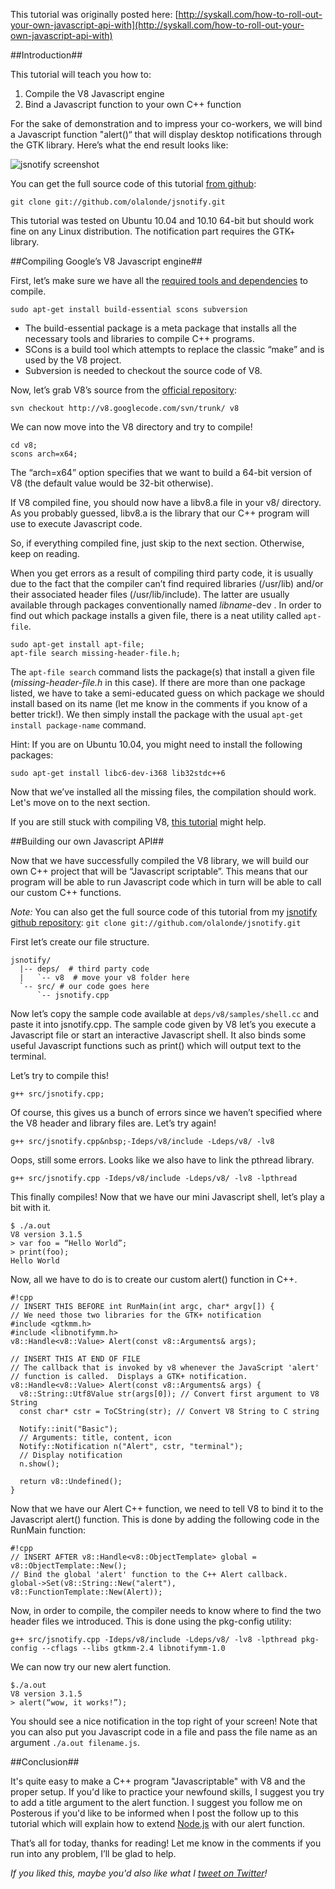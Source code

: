 This tutorial was originally posted here: [http://syskall.com/how-to-roll-out-your-own-javascript-api-with](http://syskall.com/how-to-roll-out-your-own-javascript-api-with)

##Introduction##

This tutorial will teach you how to:

1. Compile the V8 Javascript engine 
2. Bind a Javascript function to your own C++ function

For the sake of demonstration and to impress your co-workers, we will bind a Javascript function "alert()“ that will display desktop notifications through the GTK library. Here’s what the end result looks like:

![jsnotify screenshot](http://i.imgur.com/nUsWG.png)

You can get the full source code of this tutorial [from github](https://github.com/olalonde/jsnotify):

    git clone git://github.com/olalonde/jsnotify.git

This tutorial was tested on Ubuntu 10.04 and 10.10 64-bit but should work fine on any Linux distribution. The notification part requires the GTK+ library. 

##Compiling Google’s V8 Javascript engine##

First, let’s make sure we have all the [required tools and dependencies](http://code.google.com/apis/v8/build.html) to compile. 

    sudo apt-get install build-essential scons subversion 


 - The build-essential package is a meta package that installs all the necessary tools and libraries to compile C++ programs. 
 - SCons is a build tool which attempts to replace the classic “make” and is used by the V8 project.
 - Subversion is needed to checkout the source code of V8.

Now, let’s grab V8’s source from the [official repository](http://code.google.com/p/v8/wiki/Source?tm=4): 

    svn checkout http://v8.googlecode.com/svn/trunk/ v8 

We can now move into the V8 directory and try to compile! 

    cd v8;
    scons arch=x64; 

The “arch=x64” option specifies that we want to build a 64-bit version of V8 (the default value would be 32-bit otherwise).

If V8 compiled fine, you should now have a libv8.a file in your v8/ directory. As you probably guessed, libv8.a is the library that our C++ program will use to execute Javascript code.

So, if everything compiled fine, just skip to the next section. Otherwise, keep on reading. 

When you get errors as a result of compiling third party code, it is usually due to the fact that the compiler can’t find required libraries (/usr/lib) and/or their associated header files (/usr/lib/include). The latter are usually available through packages conventionally named *libname*-dev . In order to find out which package installs a given file, there is a neat utility called `apt-file`.  

    sudo apt-get install apt-file;
    apt-file search missing-header-file.h; 

The `apt-file search` command lists the package(s) that install a given file (*missing-header-file.h* in this case). If there are more than one package listed, we have to take a semi-educated guess on which package we should install based on its name (let me know in the comments if you know of a better trick!). We then simply install the package with the usual `apt-get install package-name` command. 

Hint: If you are on Ubuntu 10.04, you might need to install the following packages:

    sudo apt-get install libc6-dev-i368 lib32stdc++6

Now that we’ve installed all the missing files, the compilation should work. Let's move on to the next section.

If you are still stuck with compiling V8, [this tutorial](http://www.travisswicegood.com/2009/07/11/compiling-node-js-olibc6-dev-i368n-ubuntu-9-04/) might help. 

##Building our own Javascript API##

Now that we have successfully compiled the V8 library, we will build our own C++ project that will be “Javascript scriptable”. This means that our program will be able to run Javascript code which in turn will be able to call our custom C++ functions. 

*Note:* You can also get the full source code of this tutorial from my [jsnotify github repository]((https://github.com/olalonde/jsnotify)): `git clone git://github.com/olalonde/jsnotify.git` 

First let’s create our file structure.

    jsnotify/
      |-- deps/  # third party code
      |   `-- v8  # move your v8 folder here
      `-- src/ # our code goes here
          `-- jsnotify.cpp

Now let’s copy the sample code available at `deps/v8/samples/shell.cc` and paste it into jsnotify.cpp. The sample code given by V8 let’s you execute a Javascript file or start an interactive Javascript shell. It also binds some useful Javascript functions such as print() which will output text to the terminal. 

Let’s try to compile this! 

    g++ src/jsnotify.cpp; 

Of course, this gives us a bunch of errors since we haven’t specified where the V8 header and library files are. Let’s try again! 

    g++ src/jsnotify.cpp&nbsp;-Ideps/v8/include -Ldeps/v8/ -lv8

Oops, still some errors. Looks like we also have to link the pthread library.

    g++ src/jsnotify.cpp -Ideps/v8/include -Ldeps/v8/ -lv8 -lpthread

This finally compiles! Now that we have our mini Javascript shell, let’s play a bit with it.

    $ ./a.out 
    V8 version 3.1.5
    > var foo = “Hello World”;
    > print(foo);
    Hello World

Now, all we have to do is to create our custom alert() function in C++.

    #!cpp
    // INSERT THIS BEFORE int RunMain(int argc, char* argv[]) {
    // We need those two libraries for the GTK+ notification 
    #include <gtkmm.h>
    #include <libnotifymm.h>
    v8::Handle<v8::Value> Alert(const v8::Arguments& args);

    // INSERT THIS AT END OF FILE   
    // The callback that is invoked by v8 whenever the JavaScript 'alert'
    // function is called.  Displays a GTK+ notification.
    v8::Handle<v8::Value> Alert(const v8::Arguments& args) {
      v8::String::Utf8Value str(args[0]); // Convert first argument to V8 String
      const char* cstr = ToCString(str); // Convert V8 String to C string
      
      Notify::init("Basic");
      // Arguments: title, content, icon
      Notify::Notification n("Alert", cstr, "terminal");
      // Display notification
      n.show();
      
      return v8::Undefined();
    }

Now that we have our Alert C++ function, we need to tell V8 to bind it to the Javascript alert() function. This is done by adding the following code in the RunMain function:

    #!cpp
    // INSERT AFTER v8::Handle<v8::ObjectTemplate> global = v8::ObjectTemplate::New();
    // Bind the global 'alert' function to the C++ Alert callback.
    global->Set(v8::String::New("alert"), v8::FunctionTemplate::New(Alert));

Now, in order to compile, the compiler needs to know where to find the two header files we introduced. This is done using the pkg-config utility: 

    g++ src/jsnotify.cpp -Ideps/v8/include -Ldeps/v8/ -lv8 -lpthread pkg-config --cflags --libs gtkmm-2.4 libnotifymm-1.0 

We can now try our new alert function.

    $./a.out 
    V8 version 3.1.5
    > alert(“wow, it works!”);  

You should see a nice notification in the top right of your screen! Note that you can also put you Javascript code in a file and pass the file name as an argument `./a.out filename.js`. 

##Conclusion##

It's quite easy to make a C++ program "Javascriptable" with V8 and the proper setup. If you'd like to practice your newfound skills, I suggest you try to add a title argument to the alert function. I suggest you follow me on Posterous if you'd like to be informed when I post the follow up to this tutorial which will explain how to extend [Node.js](http://nodejs.org/) with our alert function.

That’s all for today, thanks for reading! Let me know in the comments if you run into any problem, I’ll be glad to help. 

*If you liked this, maybe you'd also like what I [tweet on Twitter](http://twitter.com/olivierll)!*
